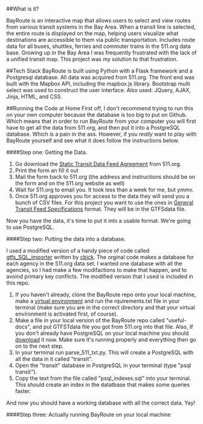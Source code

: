 ##What is it?

BayRoute is an interactive map that allows users to select and view routes from various transit systems in the Bay Area.  When a transit line is selected, the entire route is displayed on the map, helping users visualize what destinations are accessible to them via public transportation.  Includes route data for all buses, shuttles, ferries and commuter trains in the 511.org data base.  Growing up in the Bay Area I was frequently frustrated with the lack of a unified transit map.  This project was my solution to that frustration. 

##Tech Stack
BayRoute is built using Python with a Flask framework and a Postgresql database.  All data was acquired from 511.org. The front end was built with the Mapbox API, including the mapbox.js library.  Bootstrap multi select was used to construct the user interface. Also used: JQuery, AJAX, Jinja, HTML, and CSS.

##Running the Code at Home
First off, I don't recommend trying to run this on your own computer because the database is too big to put on Github.  Which means that in order to run BayRoute from your computer you will first have to get all the data from 511.org, and then put it into a PostgreSQL database.  Which is a pain in the ass.  However, if you *really* want to play with BayRoute yourself and see what it does follow the instructions below.

####Step one: Getting the Data.
1. Go download the [Static Transit Data Feed Agreement](http://511.org/developer-resources_transit-data-feed.asp) from 511.org.
2. Print the form an fill it out
3. Mail the form back to 511.org (the address and instructions should be on the form and on the 511.org website as well)
4. Wait for 511.org to email you.  It took less than a week for me, but ymmv.
5. Once 511.org approves you for access to the data they will send you a bunch of CSV files.  For this project you want to use the ones in [General Transit Feed Specifications](https://developers.google.com/transit/gtfs/) format.  They will be in the GTFSdata file.  

Now you have the data, it's time to put it into a usable format.  We're going to use PostgreSQL.

####Step two: Putting the data into a database.

I used a modified version of a handy piece of code called [gtfs_SQL_importer](https://github.com/cbick/gtfs_SQL_importer) written by [cbick](https://github.com/cbick).  The orginal code makes a database for each agency in the 511.org data set.  I wanted one database with all the agencies, so I had make a few modifactions to make that happen, and to avoind primary key conflicts.  The modified verson that I used is included in this repo. 

1. If you haven't already, clone the BayRoute repo onto your local machine, make a [virtual environment](http://docs.python-guide.org/en/latest/dev/virtualenvs/) and run the rquirements.txt file in your terminal (make sure you are in the correct directory and that your virtual environment is activated first, of course).
2. Make a file in your local version of the BayRoute repo called "useful-docs", and put GTFSTdata file you got from 511.org into that file.  Also, If you don't already have PostgreSQL on your local machine you should [download](http://www.postgresql.org/download/) it now.  Make sure it's running properly and everything then go on to the next step.
3. In your terminal run parse_511_txt.py.  This will create a PostgreSQL with all the data in it called "transit".
4. Open the "transit" database in PostgreSQL in your terminal (type "psql transit").
5. Copy the text from the file called "psql_indexes.sql" into your terminal.  This should create an index in the datatbase that makes some queries faster.

And now you should have a working database with all the correct data.  Yay!

####Step three: Actually running BayRoute on your local machine


